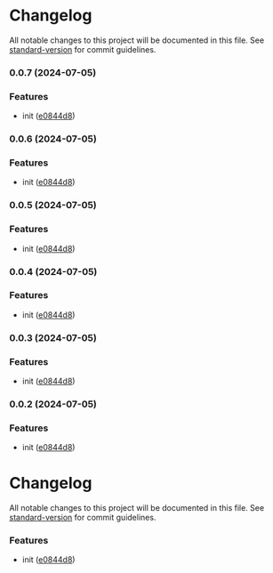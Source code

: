 # Changelog

All notable changes to this project will be documented in this file. See [standard-version](https://github.com/conventional-changelog/standard-version) for commit guidelines.

### 0.0.7 (2024-07-05)


### Features

* init ([e0844d8](https://github.com/polyrepos/template-bun/commit/e0844d887faa1e6b779e99337790359a36fc9966))

### 0.0.6 (2024-07-05)


### Features

* init ([e0844d8](https://github.com/polyrepos/template-bun/commit/e0844d887faa1e6b779e99337790359a36fc9966))

### 0.0.5 (2024-07-05)


### Features

* init ([e0844d8](https://github.com/polyrepos/template-bun/commit/e0844d887faa1e6b779e99337790359a36fc9966))

### 0.0.4 (2024-07-05)


### Features

* init ([e0844d8](https://github.com/polyrepos/template-bun/commit/e0844d887faa1e6b779e99337790359a36fc9966))

### 0.0.3 (2024-07-05)


### Features

* init ([e0844d8](https://github.com/polyrepos/template-bun/commit/e0844d887faa1e6b779e99337790359a36fc9966))

### 0.0.2 (2024-07-05)


### Features

* init ([e0844d8](https://github.com/polyrepos/template-bun/commit/e0844d887faa1e6b779e99337790359a36fc9966))

# Changelog

All notable changes to this project will be documented in this file. See [standard-version](https://github.com/conventional-changelog/standard-version) for commit guidelines.

### Features

- init ([e0844d8](https://github.com/polyrepos/template-bun/commit/e0844d887faa1e6b779e99337790359a36fc9966))
